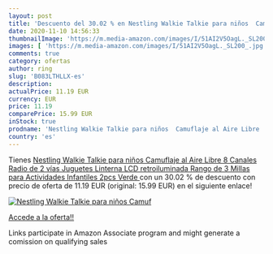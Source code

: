 ```yaml
---
layout: post
title: 'Descuento del 30.02 % en Nestling Walkie Talkie para niños  Camuf'
date: 2020-11-10 14:56:33
thumbnailImage: 'https://m.media-amazon.com/images/I/51AI2V5OagL._SL200_.jpg'
images: [ 'https://m.media-amazon.com/images/I/51AI2V5OagL._SL200_.jpg' ]
comments: true
category: ofertas
author: ring
slug: 'B083LTHLLX-es'
description:
actualPrice: 11.19 EUR
currency: EUR
price: 11.19
comparePrice: 15.99 EUR
inStock: true
prodname: 'Nestling Walkie Talkie para niños  Camuflaje al Aire Libre  8 Canales  Radio de 2 vías  Juguetes  Linterna LCD retroiluminada  Rango de 3 Millas para Actividades Infantiles  2pcs Verde '
country: 'es'
---
```


Tienes [Nestling Walkie Talkie para niños  Camuflaje al Aire Libre  8 Canales  Radio de 2 vías  Juguetes  Linterna LCD retroiluminada  Rango de 3 Millas para Actividades Infantiles  2pcs Verde ](https://www.amazon.es/dp/B083LTHLLX/?tag=tolees-21) con un 30.02 % de descuento con precio de oferta de 11.19 EUR (original: 15.99 EUR) en el siguiente enlace!

[![Nestling Walkie Talkie para niños  Camuf](https://m.media-amazon.com/images/I/51AI2V5OagL._SL200_.jpg)](https://www.amazon.es/dp/B083LTHLLX/?tag=tolees-21)

[Accede a la oferta!!](https://www.amazon.es/dp/B083LTHLLX/?tag=tolees-21)

Links participate in Amazon Associate program and might generate a comission on qualifying sales


